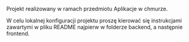 Projekt realizowany w ramach przedmiotu Aplikacje w chmurze.

W celu lokalnej konfiguracji projektu proszę kierować się instrukcjami zawartymi w pliku README najpierw w folderze backend, a następnie frontend.